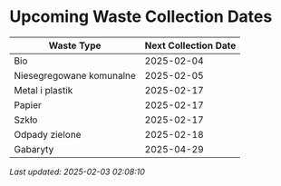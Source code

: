 # Upcoming Waste Collection Dates

| Waste Type | Next Collection Date |
|------------|----------------------|
| Bio | 2025-02-04 |
| Niesegregowane komunalne | 2025-02-05 |
| Metal i plastik | 2025-02-17 |
| Papier | 2025-02-17 |
| Szkło | 2025-02-17 |
| Odpady zielone | 2025-02-18 |
| Gabaryty | 2025-04-29 |


*Last updated: 2025-02-03 02:08:10*
